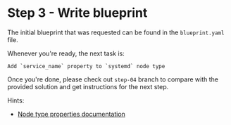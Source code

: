 # Step 3 - Write blueprint

The initial blueprint that was requested can be found in the `blueprint.yaml`
file.

Whenever you're ready, the next task is:

    Add `service_name` property to `systemd` node type

Once you're done, please check out `step-04` branch to compare with the provided
solution and get instructions for the next step.

Hints:
- [Node type properties documentation](http://docs.getcloudify.org/3.4.0/blueprints/spec-node-types/#properties)
